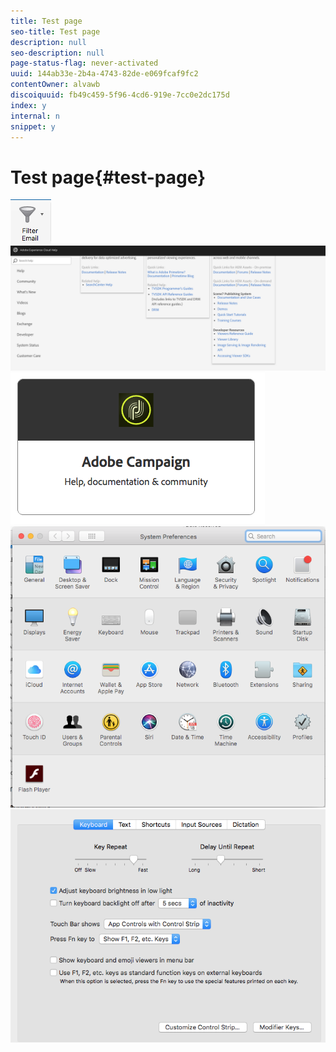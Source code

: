 ```yaml
---
title: Test page
seo-title: Test page
description: null
seo-description: null
page-status-flag: never-activated
uuid: 144ab33e-2b4a-4743-82de-e069fcaf9fc2
contentOwner: alvawb
discoiquuid: fb49c459-5f96-4cd6-919e-7cc0e2dc175d
index: y
internal: n
snippet: y
---
```


# Test page{#test-page}

 ![](assets/screen_shot_2018-03-21at084300.png) ![](assets/screen_shot_2018-03-21at084428.png) ![](assets/screen_shot_2018-03-21at084727.png) ![](assets/screen_shot_2018-03-21at084508.png) ![](assets/screen_shot_2018-03-21at084830.png)

